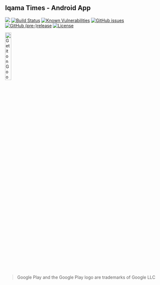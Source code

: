 ## Iqama Times - Android App

[![](https://sonarcloud.io/api/project_badges/measure?project=IqamaTimes&metric=alert_status)](https://sonarcloud.io/dashboard?id=IqamaTimes)
[![Build Status](https://travis-ci.org/amrabed/IqamaTimes.svg?branch=master)](https://travis-ci.org/amrabed/IqamaTimes)
[![Known Vulnerabilities](https://snyk.io/test/github/amrabed/IqamaTimes/badge.svg?targetFile=build.gradle)](https://snyk.io/test/github/amrabed/IqamaTimes?targetFile=build.gradle)
[![GitHub issues](https://img.shields.io/github/issues/amrabed/IqamaTimes.svg)](https://github.com/amrabed/IqamaTimes/issues)
[![GitHub (pre-)release](https://img.shields.io/github/release/amrabed/IqamaTimes/all.svg)](https://github.com/amrabed/IqamaTimes/releases)
[![License](https://img.shields.io/badge/license-MIT-blue.svg)](LICENSE)

<a href='https://play.google.com/store/apps/details?id=community.icb.iqama&pcampaignid=MKT-Other-global-all-co-prtnr-py-PartBadge-Mar2515-1' target="_blank"><img alt='Get it on Google Play' src='https://play.google.com/intl/en_us/badges/images/generic/en_badge_web_generic.png' width="20%"/></a>
> Google Play and the Google Play logo are trademarks of Google LLC
